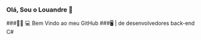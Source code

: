 ### Olá, Sou o Louandre 👋

###🧑🏻 💻 Bem Vindo ao meu GitHub
###🖥️ | de desenvolvedores back-end C#
<!--
**LouandreH/LouandreH** is a ✨ _special_ ✨ repository because its `README.md` (this file) appears on your GitHub profile.

Here are some ideas to get you started:

- 🧑🏻 💻 Bem Vindo ao meu GitHub
- 🌱🖥️ | de desenvolvedores back-end C#

-->


